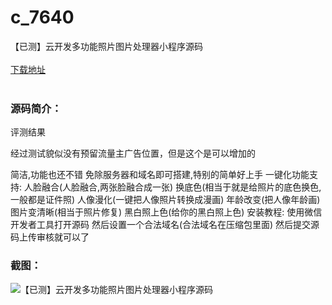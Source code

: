# c_7640
【已测】云开发多功能照片图片处理器小程序源码
<br/></br>
[下载地址](https://www.uuid2.com/7640.html "下载地址")
<br/></br>
<h3>源码简介：</h3>
<p>评测结果<p>
<p>经过测试貌似没有预留流量主广告位置，但是这个是可以增加的<p>
<p>简洁,功能也还不错
免除服务器和域名即可搭建,特别的简单好上手
一键化功能支持:
人脸融合(人脸融合,两张脸融合成一张)
换底色(相当于就是给照片的底色换色,一般都是证件照)
人像漫化(一键把人像照片转换成漫画)
年龄改变(把人像年龄画)
图片变清晰(相当于照片修复)
黑白照上色(给你的黑白照上色)
安装教程:
使用微信开发者工具打开源码
然后设置一个合法域名(合法域名在压缩包里面)
然后提交源码上传审核就可以了<p>
<h3>截图：</h3>
<img src="https://www.uuid2.com/wp-content/uploads/img/uimage/64031640672387.gif" alt="【已测】云开发多功能照片图片处理器小程序源码">
